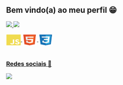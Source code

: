 ## Bem vindo(a) ao meu perfil 😁

 <div>
   <a href="https://github.com/dariofreitass">
   <img height="180em" src="https://github-readme-stats.vercel.app/api?username=dariofreitass&show_icons=true&theme=tokyonight&include_all_commits=true&count_private=true"/>
   <img height="180em" src="https://github-readme-stats.vercel.app/api/top-langs/?username=dariofreitass&layout=compact&langs_count=6&theme=tokyonight"/>
</div>
    
<div style="display: inline_block"><br>
  <img align="center" alt="Js" height="30" width="40" src="https://raw.githubusercontent.com/devicons/devicon/master/icons/javascript/javascript-plain.svg">
  <img align="center" alt="HTML" height="30" width="40" src="https://raw.githubusercontent.com/devicons/devicon/master/icons/html5/html5-original.svg">
  <img align="center" alt="CSS" height="30" width="40" src="https://raw.githubusercontent.com/devicons/devicon/master/icons/css3/css3-original.svg">
</div>
 
<br>
 
### Redes sociais 👾
 
<div> 
  <a href="[https://www.linkedin.com/in/d%C3%A1rio-ara%C3%BAjo-freitas-989574180/](https://www.linkedin.com/in/d%C3%A1rio-ara%C3%BAjo-989574180/)" target="_blank"><img src="https://img.shields.io/badge/-LinkedIn-%230077B5?style=for-the-badge&logo=linkedin&logoColor=white" target="_blank"></a>
</div>
